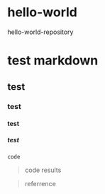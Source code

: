 # hello-world
hello-world-repository

# test markdown
## test
### test
#### test
##### test

    code
    
>    code results

> referrence

